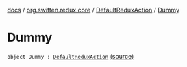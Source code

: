 [docs](../../index.md) / [org.swiften.redux.core](../index.md) / [DefaultReduxAction](index.md) / [Dummy](./-dummy.md)

# Dummy

`object Dummy : `[`DefaultReduxAction`](index.md) [(source)](https://github.com/protoman92/KotlinRedux/tree/master/common/common-core/src/main/kotlin/org/swiften/redux/core/Preset.kt#L11)